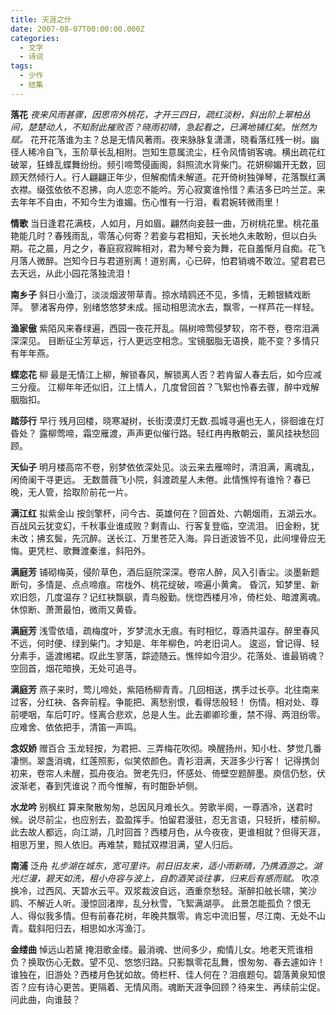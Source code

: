 ```yaml
---
title: 天涯之什
date: 2007-08-07T00:00:00.000Z
categories:
  - 文字
  - 诗词
tags:
  - 少作
  - 结集
---
```


**落花** _夜来风雨甚骤，因思帘外桃花，才开三四日，疏红淡粉，斜出阶上翠柏丛间，楚楚动人，不知耐此摧败否？晓雨初晴，急起看之，已满地铺红矣。怅然为赋。_ 花开花落谁为主？总是无情风著雨。夜来脉脉复潇潇，晓看落红残一树。幽径人稀冷自飞，玉阶草长乱相附。岂知生意属流尘，枉令风情销客魂。横出疏花红破翠，狂蜂乱蝶舞纷纷。频引啼莺侵画阁，斜照流水背柴门。花妍柳媚开无数，回顾天然倾行人。行人翩翩正年少，但解痴情未解道。花开倚树独弹琴，花落飘红满衣襟。缀弦依依不忍拂，向人恋恋不能吟。芳心寂寞谁怜惜？素洁多已吟兰芷。来去年年不自由，不知今生为谁媚。伤心惟有一行泪，看君婉转微雨里！

**情歌** 当日逢君花满枝，人如月，月如眉。翩然向妾鼓一曲，万树桃花里。桃花虽艳能几时？春残雨乱，零落心何寄？若妾与君相知，天长地久未敢盼，但以白头期。花之晨，月之夕，春庭寂寂眸相对，君为琴兮妾为舞，花自羞惭月自痴。花飞月落人微醉。岂知今日与君道别离！道别离，心已碎，怕君销魂不敢泣。望君君已去天远，从此小园花落独流泪！

**南乡子** 斜日小渔汀，淡淡烟波带草青。掠水晴鸥还不见，多情，无赖银鳞戏断萍。 蓼渚客舟停，别绪悠悠梦未成。摇动相思流水去，飘零，一样芦花一样轻。

**渔家傲** 紫陌风来春绿遍，西园一夜花开乱。隔树啼莺侵梦软，帘不卷，卷帘泪满深深见。 目断征尘芳草远，行人更远空相念。宝镜胭脂无语换，能不变？多情只有年年燕。

**蝶恋花** 柳 最是无情江上柳，解锁春风，解锁离人否？若肯留人春去后，如今应减三分瘦。 江柳年年还似旧，江上情人，几度曾回首？飞絮也怜春去骤，醉中戏解胭脂扣。

**踏莎行** 早行 残月回楼，晓寒凝树，长街漠漠灯无数.孤城寻遍也无人，徘徊谁在灯昏处？ 露柳莺啼，霜空雁渡，声声更似催行路。轻红冉冉散朝云，薰风挂袂愁回顾。

**天仙子** 明月楼高帘不卷，别梦依依深处见。淡云来去雁啼时，清泪满，离魂乱，闲倚阑干寻更远。 无数蔷薇飞小院，斜渡疏星人未倦。此情憔悴有谁怜？春已晚，无人管，拾取阶前花一片。

**满江红** 拟紫金山 按剑擎杯，问今古、英雄何在？回首处、六朝烟雨，五湖云水。百战风云犹变幻，千秋事业谁成败？剩青山、行客复登临，空流泪。 旧金粉，犹未改；拂玄鬓，先沉醉。送长江、万里苍茫入海。异日逝波皆不见，此间埋骨应无悔。更凭栏、歌舞渡秦淮，斜阳外。

**满庭芳** 铺砌梅英，侵阶草色，酒后庭院深深。卷帘人醉，风入引香尘。淡墨新题断句，多情是、点点啼痕。帘栊外、桃花绽破，啼遍小黄禽。 昏沉，知梦里、新欢旧怨，几度温存？记红袂飘飖，青鸟殷勤。恍惚西楼月冷，倚栏处、暗渡离魂。休惊断、萧萧最怕，微雨又黄昏。

**满庭芳** 浅雪依墙，疏梅度叶，岁梦流水无痕。有时相忆，尊酒共温存。醉里春风不远，何时便、绿到柴门。才知是、年年柳色，吟老旧词人。 逡巡，曾记得、轻分素手，遥渡缃裙。叹此生寥落，踪迹随云。憔悴如今泪少。花落处、谁最销魂？空回首，烟花暗换，无处可追寻。

**满庭芳** 燕子来时，莺儿啼处，紫陌杨柳青青。几回相送，携手过长亭。北往南来过客，分红袂、各奔前程。争能把、离愁别恨，看得恁般轻！ 伤情。相对处、尊前哽咽，车后叮咛。怪离合悲欢，总是人生。此去卿卿珍重，禁不得、两泪纷零。应难舍、依依把手，清笛一声鸣。

**念奴娇** 赠百合 玉龙轻按，为君把、三弄梅花吹彻。唤醒扬州，知小杜、梦觉几番凄恻。翠盏消魂，红莲照影，似笑侬颜色。青衫泪满，天涯多少行客！ 记得携剑初来，卷帘人未醒，孤舟夜泊。贺老先归，怀感处、倚壁空题醉墨。庾信仍愁，伏波渐老，春到凭谁说？而今惟解，有时酣卧垆侧。

**水龙吟** 别枫红 算来聚散匆匆，总因风月难长久。劳歌半阕，一尊酒冷，送君时候。说尽前尘，也应别去，盈盈挥手。怕留君漫驻，忍无言语，只轻折，楼前柳。 此去故人都远，向江湖，几时回首？西楼月色，从今夜夜，更谁相就？但得天涯，相思万里，照人依旧。再难禁，黯拭双襟泪满，望人归后。

**南浦** 泛舟 _礼步湖在城东，宽可里许。前日旧友来，适小雨新晴，乃携酒游之。湖光烂漫，碧天如洗，租小舟容与波上，自酌酒笑谈往事，归来后有感而赋。_ 吹凉换冷，过西风、天碧水云平。双浆裁波自远，酒重奈愁轻。渐醉扣舷长啸，笑沙鸥、不解近人听。漫惊回渚岸，乱分秋雪，飞絮满湖亭。 此景怎能孤负？恨无人、得似我多情。但有前春花树，年晚共飘零。肯忘中流旧誓，尽江南、无处不山青。载斜阳归去，相思如水泻渔汀。

**金缕曲** 悼远山若黛 掩泪歌金缕。最消魂、世间多少，痴情儿女。地老天荒谁相负？换取伤心无数。望不见、悠悠归路。只影飘零花乱舞，恨匆匆、春去遽如许！谁独在，旧游处？西楼月色犹如故。倚栏杆、佳人何在？泪痕题句。碧落黄泉知恨否？应有诗心更苦。更隔着、无情风雨。魂断天涯争回顾？待来生、再续前尘促。问此曲，向谁鼓？
